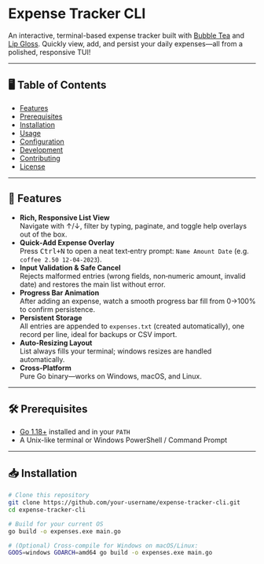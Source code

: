 # Expense Tracker CLI

An interactive, terminal-based expense tracker built with [Bubble Tea](https://github.com/charmbracelet/bubbletea) and [Lip Gloss](https://github.com/charmbracelet/lipgloss). Quickly view, add, and persist your daily expenses—all from a polished, responsive TUI!

---

## 🖥️ Table of Contents

- [Features](#-features)  
- [Prerequisites](#-prerequisites)  
- [Installation](#-installation)  
- [Usage](#-usage)  
- [Configuration](#-configuration)  
- [Development](#-development)  
- [Contributing](#-contributing)  
- [License](#-license)  

---

## 🚀 Features

- **Rich, Responsive List View**  
  Navigate with ↑/↓, filter by typing, paginate, and toggle help overlays out of the box.
- **Quick‑Add Expense Overlay**  
  Press <kbd>Ctrl+N</kbd> to open a neat text‑entry prompt: `Name Amount Date` (e.g. `coffee 2.50 12-04-2023`).
- **Input Validation & Safe Cancel**  
  Rejects malformed entries (wrong fields, non‑numeric amount, invalid date) and restores the main list without error.
- **Progress Bar Animation**  
  After adding an expense, watch a smooth progress bar fill from 0→100% to confirm persistence.
- **Persistent Storage**  
  All entries are appended to `expenses.txt` (created automatically), one record per line, ideal for backups or CSV import.
- **Auto‑Resizing Layout**  
  List always fills your terminal; windows resizes are handled automatically.
- **Cross‑Platform**  
  Pure Go binary—works on Windows, macOS, and Linux.

---

## 🛠️ Prerequisites

- [Go 1.18+](https://golang.org/dl/) installed and in your `PATH`
- A Unix-like terminal or Windows PowerShell / Command Prompt

---

## 📥 Installation

```bash
# Clone this repository
git clone https://github.com/your-username/expense-tracker-cli.git
cd expense-tracker-cli

# Build for your current OS
go build -o expenses.exe main.go

# (Optional) Cross‑compile for Windows on macOS/Linux:
GOOS=windows GOARCH=amd64 go build -o expenses.exe main.go
